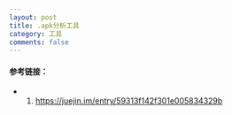 ```yaml
---
layout: post
title: .apk分析工具
category: 工具
comments: false
---
```


#### 参考链接：

* 1. <https://juejin.im/entry/59313f142f301e005834329b>